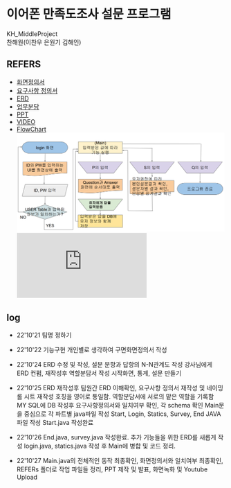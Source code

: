 # 이어폰 만족도조사 설문 프로그램
KH_MiddleProject  
찬해원(이찬우 은원기 김해인)

## REFERS
- [화면정의서](https://github.com/chanwho/KH_MiddleProject/blob/main/REFERS/%ED%99%94%EB%A9%B4%EC%A0%95%EC%9D%98%EC%84%9C_%EC%B0%AC%ED%95%B4%EC%9B%90_FINAL.pdf)
- [요구사항 정의서](https://github.com/chanwho/KH_MiddleProject/blob/main/REFERS/%EC%9A%94%EA%B5%AC%EC%82%AC%ED%95%AD%EC%A0%95%EC%9D%98%EC%84%9C_%EC%B0%AC%ED%95%B4%EC%9B%90_FINAL.pdf)
- [ERD](https://github.com/chanwho/KH_MiddleProject/blob/main/REFERS/ERD_FINAL.png)
- [업무분담](https://github.com/chanwho/KH_MiddleProject/blob/main/REFERS/%EC%97%85%EB%AC%B4%EB%B6%84%EB%8B%B4.pdf)
- [PPT](https://github.com/chanwho/KH_MiddleProject/blob/main/REFERS/%EC%9D%B4%EC%96%B4%ED%8F%B0%20%EB%A7%8C%EC%A1%B1%EB%8F%84%EC%A1%B0%EC%82%AC%20%EC%84%A4%EB%AC%B8%20%ED%94%84%EB%A1%9C%EA%B7%B8%EB%9E%A8%20PPT.pdf)
- [VIDEO](https://www.youtube.com/watch?v=AOW354hVFhY)
- [FlowChart](https://github.com/chanwho/KH_MiddleProject/blob/main/REFERS/flow_chart.PNG)
![](https://github.com/chanwho/KH_MiddleProject/blob/main/REFERS/flow_chart.PNG)
![](https://github.com/chanwho/KH_MiddleProject/blob/main/REFERS/%EC%97%85%EB%AC%B4%EB%B6%84%EB%8B%B4.pdf)

## log
 - 22'10'21 팀명 정하기


 - 22'10'22 기능구현 개인별로 생각하여 구면화면정의서 작성


 - 22'10'24 ERD 수정 및 작성, 설문 문항과 답항의 N-N관계도 작성
   강사님에게 ERD 컨펌, 재작성후 역할분담서 작성
   시작화면, 통계, 설문 만들기


 - 22'10'25 ERD 재작성후 팀원간 ERD 이해확인, 요구사항 정의서 재작성 및 네이밍롤 시트 재작성
 호칭을 영어로 통일함. 역할분담서에 서로의 맡은 역할을 기록함
 MY SQL에 DB 작성후 요구사항정의서와 일치여부 확인, 각 schema 확인
 Main문을 중심으로 각 파트별 java파일 작성
 Start, Login, Statics, Survey, End JAVA 파일 작성
 Start.java 작성완료
 
 
 - 22'10'26 End.java, survey.java 작성완료. 추가 기능들을 위한 ERD를 새롭게 작성
 login.java, statics.java 작성 후 Main에 병합 및 코드 정리.
 
 
 - 22'10'27 Main.java의 전체적인 동작 최종확인, 화면정의서와 일치여부 최종확인, 
 REFERs 폴더로 작업 파일들 정리, PPT 제작 및 발표, 화면녹화 및 Youtube Upload

 
 
 
